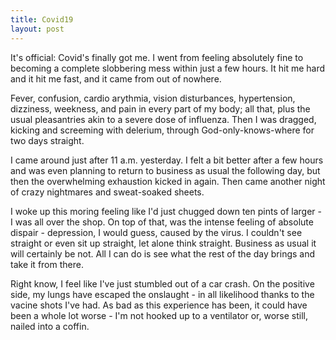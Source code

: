 ```yaml
---
title: Covid19
layout: post
---
```


It's official: Covid's finally got me. I went from feeling absolutely fine to becoming a complete slobbering mess within just a few hours. It hit me hard and it hit me fast, and it came from out of nowhere.

Fever, confusion, cardio arythmia, vision disturbances, hypertension, dizziness, weekness, and pain in every part of my body; all that, plus the usual pleasantries akin to a severe dose of influenza. Then I was dragged, kicking and screeming with delerium, through God-only-knows-where for two days straight.

I came around just after 11 a.m. yesterday. I felt a bit better after a few hours and was even planning to return to business as usual the following day, but then the overwhelming exhaustion kicked in again. Then came another night of crazy nightmares and sweat-soaked sheets.

I woke up this moring feeling like I'd just chugged down ten pints of larger - I was all over the shop. On top of that, was the intense feeling of absolute dispair - depression, I would guess, caused by the virus. I couldn't see straight or even sit up straight, let alone think straight. Business as usual it will certainly be not. All I can do is see what the rest of the day brings and take it from there. 

Right know, I feel like I've just stumbled out of a car crash. On the positive side, my lungs have escaped the onslaught - in all likelihood thanks to the vacine shots I've had. As bad as this experience has been, it could have been a whole lot worse - I'm not hooked up to a ventilator or, worse still, nailed into a coffin.
